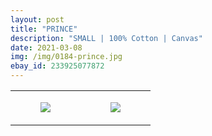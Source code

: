 ```yaml
---
layout: post
title: "PRINCE"
description: "SMALL | 100% Cotton | Canvas"
date: 2021-03-08
img: /img/0184-prince.jpg
ebay_id: 233925077872
---
```




<table style="width:100%;"><tr><td style="vertical-align:top;">
      <figure class="tmblr-full" data-orig-height="2048" data-orig-width="1365" data-orig-src="https://concertshirts.netlify.app/shirts/0184/0184-01.jpg"><img src="https://64.media.tumblr.com/de45b29e86434805b264ce96775920b5/2ab9e05f743ae7e4-34/s540x810/39cda9594c3e6d972d740fc69dfccab080350d2c.jpg" data-orig-height="2048" data-orig-width="1365" data-orig-src="https://concertshirts.netlify.app/shirts/0184/0184-01.jpg"/></figure></td>
    <td style="vertical-align:top;">
      <figure class="tmblr-full" data-orig-height="2048" data-orig-width="1365" data-orig-src="https://concertshirts.netlify.app/shirts/0184/0184-02.jpg"><img src="https://64.media.tumblr.com/e1b8fa7879921375fc843567bb95550f/2ab9e05f743ae7e4-28/s540x810/cc1cce1b18cfb629ca2b326f5db2887fae08abb0.jpg" data-orig-height="2048" data-orig-width="1365" data-orig-src="https://concertshirts.netlify.app/shirts/0184/0184-02.jpg"/></figure></td>
  </tr></table>

